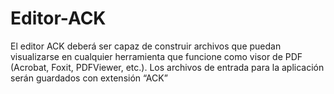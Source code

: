 # Editor-ACK
El editor ACK deberá ser capaz de construir archivos que puedan visualizarse en cualquier herramienta que funcione como visor de PDF (Acrobat, Foxit, PDFViewer, etc.). Los archivos de entrada para la aplicación serán guardados con extensión “ACK”

